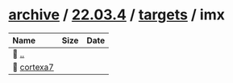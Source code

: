 ---
---

# [archive](/archive/) / [22.03.4](/archive/22.03.4/) / [targets](/archive/22.03.4/targets/) / imx


| Name | Size | Date |
|:---|---:|---|
| 📁 [..](../) | | |
| 📁 [cortexa7](cortexa7) | | |

